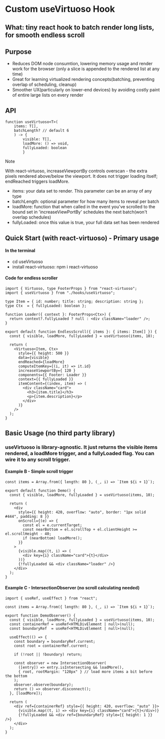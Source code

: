 # Custom useVirtuoso Hook

## What: tiny react hook to batch render long lists, for smooth endless scroll

## Purpose 
- Reduces DOM node consumtion, lowering memory usage and render work for the browser (only a slice is appended to the rendered list at any time)
- Great for learning virtualized rendering concepts(batching, preventing overlap of scheduling, cleanup)
- Smoother UX(particularly on lower-end devices) by avoiding costly paint of entire large lists on every render

## API 

```
function useVirtuoso<T>(
    items: T[], 
    batchLength? // default 6
    ) -> { 
        visible: T[], 
        loadMore: () => void, 
        fullyLoaded: boolean 
        }
```
>[!NOTE] 
>With react-virtuoso, increaseViewportBy controls overscan - the extra pixels rendered above/below the viewport. 
>It does not trigger loading itself; endReached triggers loadMore.


- items: your data set to render. This parameter can be an array of any type
- batchLength: optional parameter for how many items to reveal per batch
- loadMore: function that when called in the event you've scrolled to the bound set in 'increaseViewPortBy' 
schedules the next batch(won't overlap schedules)
- fullyLoaded: once this value is true, your full data set has been rendered

## Quick Start (with react-virtuoso) - Primary usage

#### In the terminal
- cd useVirtuoso
- install react-virtuoso: npm i react-virtuoso

#### Code for endless scroller
```
import { Virtuoso, type FooterProps } from "react-virtuoso";
import { useVirtuoso } from "./hooks/useVirtuoso";

type Item = { id: number; title: string; description: string };
type Ctx  = { fullyLoaded: boolean };

function Loader({ context }: FooterProps<Ctx>) {
  return context?.fullyLoaded ? null : <div className="loader" />;
}

export default function EndlessScroll({ items }: { items: Item[] }) {
  const { visible, loadMore, fullyLoaded } = useVirtuoso(items, 10);

  return (
    <Virtuoso<Item, Ctx>
      style={{ height: 500 }}
      data={visible}
      endReached={loadMore}
      computeItemKey={(i, it) => it.id}
      increaseViewportBy={ 120 }
      components={{ Footer: Loader }}
      context={{ fullyLoaded }}
      itemContent={(index, item) => (
        <div className="card">
          <h3>{item.title}</h3>
          <p>{item.description}</p>
        </div>
      )}
    />
  );
}

```

## Basic Usage (no third party library)

### useVirtuoso is library-agnostic. It just returns the visible items rendered, a loadMore trigger, and a fullyLoaded flag. You can wire it to any scroll trigger.

#### Example B - Simple scroll trigger
```
const items = Array.from({ length: 80 }, (_, i) => `Item ${i + 1}`);

export default function Demo() {
  const { visible, loadMore, fullyLoaded } = useVirtuoso(items, 10);

  return (
    <div
      style={{ height: 420, overflow: "auto", border: "1px solid #444", padding: 8 }}
      onScroll={(e) => {
        const el = e.currentTarget;
        const nearBottom = el.scrollTop + el.clientHeight >= el.scrollHeight - 40;
        if (nearBottom) loadMore();
      }}
    >
      {visible.map((t, i) => (
        <div key={i} className="card">{t}</div>
      ))}
      {!fullyLoaded && <div className="loader" />}
    </div>
  );
}

```

#### Example C - IntersectionObserver (no scroll calculating needed)

```
import { useRef, useEffect } from "react";

const items = Array.from({ length: 80 }, (_, i) => `Item ${i + 1}`);

export function DemoObserver() {
  const { visible, loadMore, fullyLoaded } = useVirtuoso(items, 10);
  const containerRef = useRef<HTMLDivElement | null>(null);
  const boundaryRef  = useRef<HTMLDivElement | null>(null);

  useEffect(() => {
    const boundary = boundaryRef.current;
    const root = containerRef.current;

    if (!root || !boundary) return;

    const observer = new IntersectionObserver(
      ([entry]) => entry.isIntersecting && loadMore(),
      { root, rootMargin: "120px" } // load more items a bit before the bottom
    );
    observer.observe(boundary);
    return () => observer.disconnect();
  }, [loadMore]);

  return (
    <div ref={containerRef} style={{ height: 420, overflow: "auto" }}>
      {visible.map((t, i) => <div key={i} className="card">{t}</div>)}
      {!fullyLoaded && <div ref={boundaryRef} style={{ height: 1 }} />}
    </div>
  );
}

```



